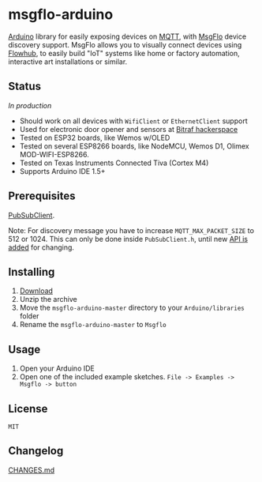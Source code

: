 # msgflo-arduino

[Arduino](https://www.arduino.cc/) library for easily exposing devices on [MQTT](https://en.wikipedia.org/wiki/MQTT),
with [MsgFlo](https://msgflo.org) device discovery support.
MsgFlo allows you to visually connect devices using [Flowhub](https://flowhub.io), to easily build "IoT" systems
like home or factory automation, interactive art installations or similar.

## Status

*In production*

* Should work on all devices with `WifiClient` or `EthernetClient` support
* Used for electronic door opener and sensors at [Bitraf hackerspace](https://bitraf.no)
* Tested on ESP32 boards, like Wemos w/OLED
* Tested on several ESP8266 boards, like NodeMCU, Wemos D1, Olimex MOD-WIFI-ESP8266.
* Tested on Texas Instruments Connected Tiva (Cortex M4)
* Supports Arduino IDE 1.5+

## Prerequisites

[PubSubClient](https://github.com/knolleary/pubsubclient).

Note: For discovery message you have to increase `MQTT_MAX_PACKET_SIZE` to 512 or 1024.
This can only be done inside `PubSubClient.h`, until new [API is added](https://github.com/knolleary/pubsubclient/pull/282) for changing.

## Installing

1. [Download](https://github.com/msgflo/msgflo-arduino/archive/master.zip)
2. Unzip the archive
3. Move the `msgflo-arduino-master` directory to your `Arduino/libraries` folder
4. Rename the `msgflo-arduino-master` to `Msgflo`

## Usage

1. Open your Arduino IDE
2. Open one of the included example sketches. `File -> Examples -> Msgflo -> button`

## License
`MIT`

## Changelog

[CHANGES.md](./CHANGES.md)
